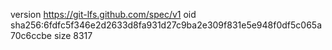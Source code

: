 version https://git-lfs.github.com/spec/v1
oid sha256:6fdfc5f346e2d2633d8fa931d27c9ba2e309f831e5e948f0df5c065a70c6ccbe
size 8317
